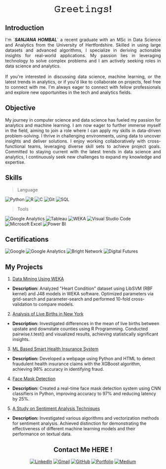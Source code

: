 <h1 align="center">𝙶𝚛𝚎𝚎𝚝𝚒𝚗𝚐𝚜! </h1>


## Introduction

<div align="justify">
I'm `<i><b>SANJANA HOMBAL</b></i>` a recent graduate with an MSc in Data Science and Analytics from the University of Hertfordshire. Skilled in using large datasets and advanced algorithms, I specialize in deriving actionable insights for real-world applications. My passion lies in leveraging technology to solve complex problems and I am actively seeking roles in data science and analytics.
</br>
</br>
If you're interested in discussing data science, machine learning, or the latest trends in analytics, or if you'd like to collaborate on projects, feel free to connect with me. I'm always eager to connect with fellow professionals and explore new opportunities in the tech and analytics fields.
</div>

## Objective

<div align="justify">
My journey in computer science and data science has fueled my passion for analytics and machine learning. I am now eager to further immerse myself in the field, aiming to join a role where I can apply my skills in data-driven problem-solving. I thrive in challenging environments, using data to uncover insights and deliver solutions. I enjoy working collaboratively with cross-functional teams, leveraging diverse skill sets to achieve project goals. Committed to staying current with the latest trends in data science and analytics, I continuously seek new challenges to expand my knowledge and expertise.
</div>

## Skills

> Language

![Python](https://img.shields.io/badge/-Python-000000?style=for-the-badge&logo=Python&logoColor=3776AB)
![R](https://img.shields.io/badge/-R-000000?style=for-the-badge&logo=R&logoColor=276DC3)
![C](https://img.shields.io/badge/-C-000000?style=for-the-badge&logo=C&logoColor=A8B9CC)
![Git](https://img.shields.io/badge/-Git-000000?style=for-the-badge&logo=Git&logoColor=F05032)
![SQL](https://img.shields.io/badge/-SQL-000000?style=for-the-badge&logo=MySQL&logoColor=4479A1)


> Tools

![Google Analytics](https://img.shields.io/badge/-Google%20Analytics-000000?style=for-the-badge&logo=Google%20Analytics&logoColor=F57C00)
![Tableau](https://img.shields.io/badge/-Tableau-000000?style=for-the-badge&logo=Tableau&logoColor=E97627)
![WEKA](https://img.shields.io/badge/-WEKA-000000?style=for-the-badge&logoColor=FF0000)
![Visual Studio Code](https://img.shields.io/badge/-Visual%20Studio%20Code-000000?style=for-the-badge&logo=Visual%20Studio%20Code&logoColor=007ACC)
![Microsoft Excel](https://img.shields.io/badge/-Microsoft%20Excel-000000?style=for-the-badge&logo=Microsoft%20Excel&logoColor=217346)
![Power BI](https://img.shields.io/badge/-Power%20BI-000000?style=for-the-badge&logo=Power%20BI&logoColor=F2C811)


## Certifications

![Google](https://img.shields.io/badge/-Applied%20Data%20Science%20with%20Python%20by%20Google-000000?style=for-the-badge&logo=Google&logoColor=4285F4)
![Google Analytics](https://img.shields.io/badge/-Google%20Analytics%20Certification-000000?style=for-the-badge&logo=Google%20Analytics&logoColor=F57C00)
![Bright Network](https://img.shields.io/badge/-Couch%20to%20Coder%20by%20Bright%20Network-000000?style=for-the-badge&logo=Python&logoColor=3776AB)
![Digital Futures](https://img.shields.io/badge/-Digital%20Futures%20A%2FB%20Testing-000000?style=for-the-badge&logo=AB%20Testing&logoColor=FF6347)


## My Projects

 1. [Data Mining Using WEKA](LINK_TO_PROJECT_1)
- **Description:** Analyzed "Heart Condition" dataset using LibSVM (RBF kernel) and J48 models in WEKA software. Optimized parameters via grid-search and parameter-search and performed 10-fold cross-validation to compare models.

 2. [Analysis of Live Births in New York](LINK_TO_PROJECT_2)
- **Description:** Investigated differences in the mean of live births between upstate and downstate counties using R Programming. Conducted pairwise.t.test() and visualized results, achieving statistically significant insights.

 3. [ML Based Smart Health Insurance System](LINK_TO_PROJECT_3)
- **Description:** Developed a webpage using Python and HTML to detect fraudulent health insurance claims with the XGBoost algorithm, achieving 98% accuracy in identifying fraud.

 4. [Face Mask Detection](LINK_TO_PROJECT_4)
- **Description:** Created a real-time face mask detection system using CNN classifiers in Python, improving accuracy to 97% and reducing latency by 25%.

 5. [A Study on Sentiment Analysis Techniques](https://github.com/sanjanahombal/Study-on-Sentiment-Analysis)
- **Description:** Investigated various algorithms and vectorization methods for sentiment analysis. Achieved distinction for demonstrating the effectiveness of different machine learning models and their performance on textual data.



<div align="center">

## Contact Me HERE !

[![LinkedIn](https://img.shields.io/badge/-Sanjana%20H-000?style=for-the-badge&logo=linkedin&logoColor=0072b1)](https://www.linkedin.com/in/sanjanahombal/)
[![Gmail](https://img.shields.io/badge/-Sanjana%20H-000?style=for-the-badge&logo=gmail&logoColor=D14836)](mailto:sanjanahombal3@gmail.com)
[![GitHub](https://img.shields.io/badge/-Sanjana%20H-000?style=for-the-badge&logo=github&logoColor=white)](https://github.com/sanjanahombal)
[![Portfolio](https://img.shields.io/badge/-Portfolio-000?style=for-the-badge&logo=react&logoColor=4CAF50)](https://kenni001.github.io/Terminal_Portfolio/)
[![Medium](https://img.shields.io/badge/-Medium-000?style=for-the-badge&logo=medium&logoColor=white)](https://medium.com/@yourusername)

</div>

